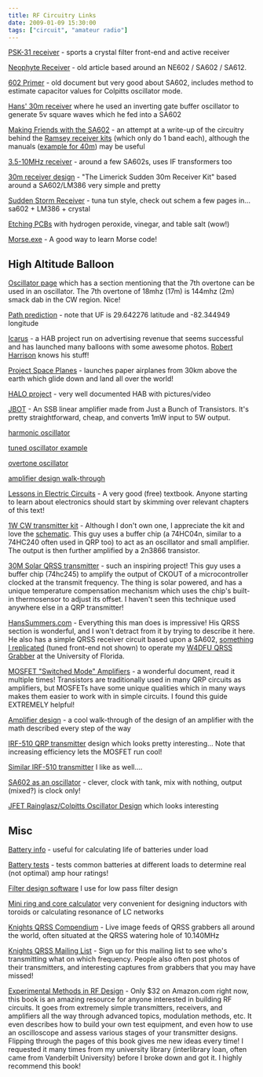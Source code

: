 ```yaml
---
title: RF Circuitry Links
date: 2009-01-09 15:30:00
tags: ["circuit", "amateur radio"]
---
```




<a href="http://www.nutsvolts.com/media-files/A_Universal_Direct_Conversion_Receiver_For_PSK-31.pdf">PSK-31 receiver</a> - sports a crystal filter front-end and active receiver

<a href="http://www.arrl.org/files/file/Technology/tis/info/pdf/28814.pdf">Neophyte Receiver</a> - old article based around an NE602 / SA602 / SA612.

<a href="http://techdoc.kvindesland.no/radio/b1/20051213190607573.pdf">602 Primer</a> - old document but very good about SA602, includes method to estimate capacitor values for Colpitts oscillator mode.

<a href="http://www.hanssummers.com/30m.html">Hans' 30m receiver</a> where he used an inverting gate buffer oscillator to generate 5v square waves which he fed into a SA602

<a href="http://frrl.wordpress.com/2008/11/15/direct-conversion-receiver-making-friends-with-the-signetics-sa602/">Making Friends with the SA602</a> - an attempt at a write-up of the circuitry behind the <a href="http://www.ramseyelectronics.com/cgi-bin/commerce.exe?preadd=action&amp;key=HR-SERIES">Ramsey receiver kits</a> (which only do 1 band each), although the manuals (<a href="http://www.ramseyelectronics.com/downloads/manuals/HR40.pdf">example for 40m</a>) may be useful

<a href="http://www.seekic.com/forum/22_circuit_diagram/25644_35_TO_10_MHz_SIMPLE_SUPERHETERODYNE_RECEIVER.html">3.5-10MHz receiver</a> - around a few SA602s, uses IF transformers too

<a href="http://www.gqrp.com/suddenbuildingyourkitbooklet30m.pdf">30m receiver design</a> - "The Limerick Sudden 30m Receiver Kit" based around a SA602/LM386 very simple and pretty

<a href="http://www.qrpme.com/docs/ORIGINAL%20SS%20Instructions.pdf">Sudden Storm Receiver</a> - tuna tun style, check out schem a few pages in... sa602 + LM386 + crystal

<a href="http://www.stephenhobley.com/blog/2011/03/02/still-messing-with-forces-i-dont-understand-the-formula/">Etching PCBs</a> with hydrogen peroxide, vinegar, and table salt (wow!)

<a href="https://swharden.com/static/2011/01/09/morse.zip">Morse.exe</a> - A good way to learn Morse code!

## High Altitude Balloon

<a href="http://www.ve7zsa.net/technical/advsgtxt/c7oscillator_r00.htm ">Oscillator page</a> which has a section mentioning that the 7th overtone can be used in an oscillator. The 7th overtone of 18mhz (17m) is 144mhz (2m) smack dab in the CW region. Nice!

<a href="http://habhub.org/predict/#!/uuid=6f0e725b992a00555d7b2e65b0bae1ade0d38fae">Path prediction</a> - note that UF is 29.642276 latitude and -82.344949 longitude

<a href="http://www.robertharrison.org/icarus/wordpress/">Icarus</a> - a HAB project run on advertising revenue that seems successful and has launched many balloons with some awesome photos. <a href="http://www.robertharrison.org/index.php?option=com_content&amp;task=view&amp;id=25&amp;Itemid=78">Robert Harrison</a> knows his stuff!

<a href="http://projectspaceplanes.com/">Project Space Planes</a> - launches paper airplanes from 30km above the earth which glide down and land all over the world!

<a href="http://natrium42.com/halo/flight2/">HALO project</a> - very well documented HAB with pictures/video

<a href="http://www.phonestack.com/farhan/jbot.html">JBOT</a> - An SSB linear amplifier made from Just a Bunch of Transistors. It's pretty straightforward, cheap, and converts 1mW input to 5W output.

<a href="http://oz2oe.dk/radio/interference/xtalgen/xtalgen.html">harmonic oscillator</a>

<a href="http://www.radiosparks.com/images_d/OSBA1078.jpg">tuned oscillator example</a>

<a href="http://www.radiosparks.com/images_d/OSCR941.jpg">overtone oscillator</a>

<a href="http://my.integritynet.com.au/purdic/rf-amplifier-with-feedback.htm">amplifier design walk-through</a>

<a href="http://openbookproject.net/electricCircuits/">Lessons in Electric Circuits</a> - A very good (free) textbook. Anyone starting to learn about electronics should start by skimming over relevant chapters of this text!

<a href="http://www.genesisradio.com.au/Q5/">1W CW transmitter kit</a> - Although I don't own one, I appreciate the kit and love the <a href="http://genesisradio.com.au/Q5/q5_20.gif">schematic</a>. This guy uses a buffer chip (a 74HC04n, similar to a 74HC240 often used in QRP too) to act as an oscillator and small amplifier. The output is then further amplified by a 2n3866 transistor.

<a href="http://clayton.isnotcrazy.com/mept_v1">30M Solar QRSS transmitter</a> - such an inspiring project! This guy uses a buffer chip (74hc245) to amplify the output of CKOUT of a microcontroller clocked at the transmit frequency. The thing is solar powered, and has a unique temperature compensation mechanism which uses the chip's built-in thermosensor to adjust its offset. I haven't seen this technique used anywhere else in a QRP transmitter!

<a href="http://www.hanssummers.com/">HansSummers.com</a> - Everything this man does is impressive! His QRSS section is wonderful, and I won't detract from it by trying to describe it here. He also has a simple QRSS receiver circuit based upon a SA602, <a href="https://swharden.com/blog/2010-06-09-minimalist-radio-receiver/">something I replicated</a> (tuned front-end not shown) to operate my <a href="http://ham.w4dfu.ufl.edu:8080/">W4DFU QRSS Grabber</a> at the University of Florida.

<a href="http://www.aoc.nrao.edu/~pharden/hobby/_ClassDEF1.pdf">MOSFET "Switched Mode" Amplifiers</a> - a wonderful document, read it multiple times! Transistors are traditionally used in many QRP circuits as amplifiers, but MOSFETs have some unique qualities which in many ways makes them easier to work with in simple circuits. I found this guide EXTREMELY helpful!

<a href="http://my.integritynet.com.au/purdic/rf-amplifier-with-feedback.htm">Amplifier design</a> - a cool walk-through of the design of an amplifier with the math described every step of the way

<a href="http://www.ham.se/en/27939-post26.html">IRF-510 QRP transmitter</a> design which looks pretty interesting... Note that increasing efficiency lets the MOSFET run cool!

<a href="http://www.rason.org/Projects/transmit/transmit.htm">Similar IRF-510 transmitter</a> I like as well....

<a href="http://www.pan-tex.net/usr/r/receivers/svfo.htm">SA602 as an oscillator</a> - clever, clock with tank, mix with nothing, output (mixed?) is clock only!

<a href="http://en.wikipedia.org/wiki/User:Rainglasz/Colpitts-Oscillator">JFET Rainglasz/Colpitts Oscillator Design</a> which looks interesting

## Misc

<a href="http://www.gizmology.net/batteries.htm">Battery info</a> - useful for calculating life of batteries under load

<a href="http://www.powerstream.com/AA-tests.htm">Battery tests</a> - tests common batteries at different loads to determine real (not optimal) amp hour ratings!

<a href="http://www.aade.com/filter32/download.htm">Filter design software</a> I use for low pass filter design

<a href="http://www.dl5swb.de/html/mini_ring_core_calculator.htm">Mini ring and core calculator</a> very convenient for designing inductors with toroids or calculating resonance of LC networks

<a href="http://digilander.libero.it/i2ndt/grabber/grabber-compendium.htm">Knights QRSS Compendium</a> - Live image feeds of QRSS grabbers all around the world, often situated at the QRSS watering hole of 10.140MHz

<a href="http://cnts.be/mailman/listinfo/knightsqrss_cnts.be">Knights QRSS Mailing List</a> - Sign up for this mailing list to see who's transmitting what on which frequency. People also often post photos of their transmitters, and interesting captures from grabbers that you may have missed!

<a href="http://www.amazon.com/Experimental-Methods-Design-Amateurs-Library/dp/0872598799">Experimental Methods in RF Design</a> - Only $32 on Amazon.com right now, this book is an amazing resource for anyone interested in building RF circuits. It goes from extremely simple transmitters, receivers, and amplifiers all the way through advanced topics, modulation methods, etc. It even describes how to build your own test equipment, and even how to use an oscilloscope and assess various stages of your transmitter designs. Flipping through the pages of this book gives me new ideas every time! I requested it many times from my university library (interlibrary loan, often came from Vanderbilt University) before I broke down and got it. I highly recommend this book!